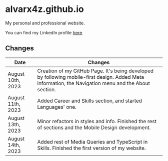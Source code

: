 # alvarx4z.github.io

My personal and professional website.

You can find my LinkedIn profile [here](https://www.linkedin.com/in/alvarodefranciscosanchez/).

## Changes

| Date | Changes |
|------|---------|
| August 10th, 2023 | Creation of my GitHub Page. It's being developed by following mobile-first design. Added Meta information, the Navigation menu and the About section. |
| August 11th, 2023 | Added Career and Skills section, and started Languages' one. |
| August 13th, 2023 | Minor refactors in styles and info. Finished the rest of sections and the Mobile Design development. |
| August 14th, 2023 | Added rest of Media Queries and TypeScript in Skills. Finished the first version of my website. |
